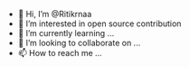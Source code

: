 - 👋 Hi, I’m @Ritikrnaa
- 👀 I’m interested in open source contribution
- 🌱 I’m currently learning ...
- 💞️ I’m looking to collaborate on ...
- 📫 How to reach me ...

<!---
Ritikrnaa/Ritikrnaa is a ✨ special ✨ repository because its `README.md` (this file) appears on your GitHub profile.
You can click the Preview link to take a look at your changes.
--->
